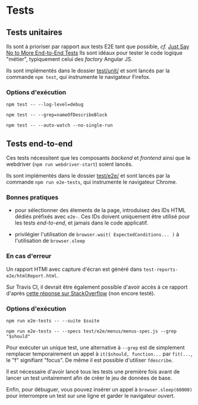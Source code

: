 # Tests

## Tests unitaires
Ils sont à prioriser par rapport aux tests E2E tant que possible, _cf._ [Just Say No to More End-to-End Tests](https://testing.googleblog.com/2015/04/just-say-no-to-more-end-to-end-tests.html)
Ils sont idéaux pour tester le code logique "métier", typiquement celui des _factory_ Angular JS.

Ils sont implémentés dans le dossier [test/unit/](https://github.com/voyages-sncf-technologies/hesperides-gui/tree/master/test/unit)
et sont lancés par la commande `npm test`, qui instrumente le navigateur Firefox.

### Options d'exécution

    npm test -- --log-level=debug

    npm test -- --grep=nameOfDescribeBlock

    npm test -- --auto-watch --no-single-run


## Tests end-to-end

Ces tests nécessitent que les composants _backend_ et _frontend_ ainsi que
le webdriver (`npm run webdriver-start`) soient lancés.

Ils sont implémentés dans le dossier [test/e2e/](https://github.com/voyages-sncf-technologies/hesperides-gui/tree/master/test/e2e)
et sont lancés par la commande `npm run e2e-tests`, qui instrumente le navigateur Chrome.

### Bonnes pratiques

- pour sélectionner des élements de la page, introduisez des IDs HTML dédiés préfixés avec `e2e-`.
Ces IDs doivent uniquement être utilisé pour les tests _end-to-end_, et jamais dans le code applicatif.

- privilégier l'utilisation de `browser.wait( ExpectedConditions... )` à l'utilisation de `browser.sleep`

### En cas d'erreur

Un rapport HTMl avec capture d'écran est généré dans `test-reports-e2e/htmlReport.html`.

Sur Travis CI, il devrait être également possible d'avoir accès à ce rapport d'après [cette réponse sur StackOverflow](https://stackoverflow.com/a/55243704/636849) (non encore testé).

### Options d'exécution

    npm run e2e-tests -- --suite $suite

    npm run e2e-tests -- --specs test/e2e/menus/menus-spec.js --grep "$should"

Pour exécuter un unique test, une alternative à `--grep` est de simplement remplacer temporairement
un appel à `it($should, function...` par `fit(...`, le "f" signifiant "focus".
De même il est possible d'utiliser `fdescribe`.

Il est nécessaire d'avoir lancé tous les tests une première fois avant de lancer un test unitairement afin de créer le jeu de données de base.

Enfin, pour débuguer, vous pouvez insérer un appel à `browser.sleep(60000)` pour interrompre un test sur une ligne et garder le navigateur ouvert.
